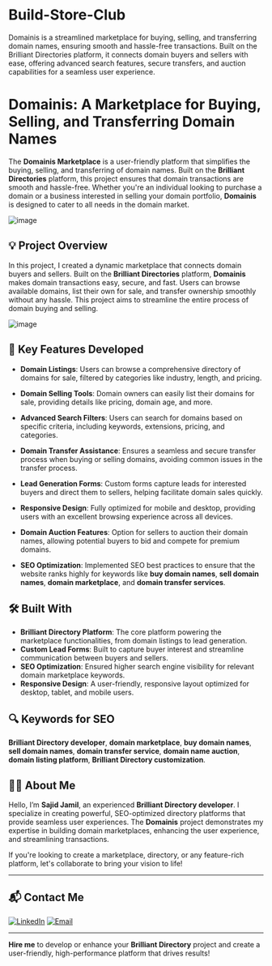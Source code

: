 # Build-Store-Club
Domainis is a streamlined marketplace for buying, selling, and transferring domain names, ensuring smooth and hassle-free transactions. Built on the Brilliant Directories platform, it connects domain buyers and sellers with ease, offering advanced search features, secure transfers, and auction capabilities for a seamless user experience.

# Domainis: A Marketplace for Buying, Selling, and Transferring Domain Names

The **Domainis Marketplace** is a user-friendly platform that simplifies the buying, selling, and transferring of domain names. Built on the **Brilliant Directories** platform, this project ensures that domain transactions are smooth and hassle-free. Whether you're an individual looking to purchase a domain or a business interested in selling your domain portfolio, **Domainis** is designed to cater to all needs in the domain market.

![image](https://github.com/user-attachments/assets/2814e9fc-ff06-4ab7-bd97-a7801e103169)

## 💡 Project Overview

In this project, I created a dynamic marketplace that connects domain buyers and sellers. Built on the **Brilliant Directories** platform, **Domainis** makes domain transactions easy, secure, and fast. Users can browse available domains, list their own for sale, and transfer ownership smoothly without any hassle. This project aims to streamline the entire process of domain buying and selling.


![image](https://github.com/user-attachments/assets/ffda22d2-e34f-44fd-ae28-58c6f9b02116)

## 🚀 Key Features Developed

- **Domain Listings**: Users can browse a comprehensive directory of domains for sale, filtered by categories like industry, length, and pricing.
  
- **Domain Selling Tools**: Domain owners can easily list their domains for sale, providing details like pricing, domain age, and more.

- **Advanced Search Filters**: Users can search for domains based on specific criteria, including keywords, extensions, pricing, and categories.

- **Domain Transfer Assistance**: Ensures a seamless and secure transfer process when buying or selling domains, avoiding common issues in the transfer process.

- **Lead Generation Forms**: Custom forms capture leads for interested buyers and direct them to sellers, helping facilitate domain sales quickly.

- **Responsive Design**: Fully optimized for mobile and desktop, providing users with an excellent browsing experience across all devices.

- **Domain Auction Features**: Option for sellers to auction their domain names, allowing potential buyers to bid and compete for premium domains.

- **SEO Optimization**: Implemented SEO best practices to ensure that the website ranks highly for keywords like **buy domain names**, **sell domain names**, **domain marketplace**, and **domain transfer services**.

## 🛠️ Built With

- **Brilliant Directory Platform**: The core platform powering the marketplace functionalities, from domain listings to lead generation.
- **Custom Lead Forms**: Built to capture buyer interest and streamline communication between buyers and sellers.
- **SEO Optimization**: Ensured higher search engine visibility for relevant domain marketplace keywords.
- **Responsive Design**: A user-friendly, responsive layout optimized for desktop, tablet, and mobile users.

## 🔍 Keywords for SEO

**Brilliant Directory developer**, **domain marketplace**, **buy domain names**, **sell domain names**, **domain transfer service**, **domain name auction**, **domain listing platform**, **Brilliant Directory customization**.

## 👨‍💻 About Me

Hello, I’m **Sajid Jamil**, an experienced **Brilliant Directory developer**. I specialize in creating powerful, SEO-optimized directory platforms that provide seamless user experiences. The **Domainis** project demonstrates my expertise in building domain marketplaces, enhancing the user experience, and streamlining transactions.

If you're looking to create a marketplace, directory, or any feature-rich platform, let's collaborate to bring your vision to life!

---

## 📬 Contact Me

[![LinkedIn](https://img.shields.io/badge/LinkedIn-Connect-blue?style=for-the-badge&logo=linkedin)](https://www.linkedin.com/in/sajid-jameel-721256178/)
[![Email](https://img.shields.io/badge/Email-Contact%20Me-orange?style=for-the-badge&logo=gmail)](mailto:sajidjamil.met@gmail.com)

---

**Hire me** to develop or enhance your **Brilliant Directory** project and create a user-friendly, high-performance platform that drives results!
